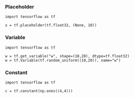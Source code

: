 ### Placeholder
```
import tensorflow as tf

x = tf.placeholder(tf.float32, (None, 10))
```

### Variable
```
import tensorflow as tf

w = tf.get_variable("w", shape=(10,20), dtype=tf.float32)
w = tf.Variable(tf.random_uniform((10,20)), name="w")
```

### Constant
```
import tensorflow as tf

c = tf.constant(np.ones((4,4)))
```